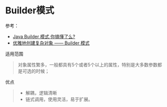 # Builder模式

参考：

+ [Java Builder 模式,你搞懂了么?](https://juejin.im/post/6844903746124644365)
+ [优雅地创建复杂对象 —— Builder 模式](https://blog.csdn.net/justloveyou_/article/details/78298420)



适用范围

> 对象属性繁多，一般都具有5个或者5个以上的属性，特别是大多数参数都是可选的时候；



优点

> + 解耦，逻辑清晰
> + 链式调用，使用灵活，易于扩展。